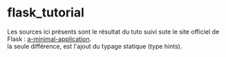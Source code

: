 # flask_tutorial

Les sources ici présents sont le résultat du tuto suivi sute le site officiel de Flask : [a-minimal-application](https://flask.palletsprojects.com/en/2.2.x/quickstart/#a-minimal-application).  
la seule différence, est l'ajout du typage statique (type hints).
